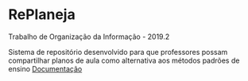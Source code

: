 # RePlaneja
Trabalho de Organização da Informação - 2019.2

Sistema de repositório desenvolvido para que professores possam compartilhar planos de aula como alternativa aos métodos padrões de ensino
[Documentação](https://github.com/CarlosEduardoValladares/RePlaneja/blob/master/Documenta%C3%A7%C3%A3o.docx)
